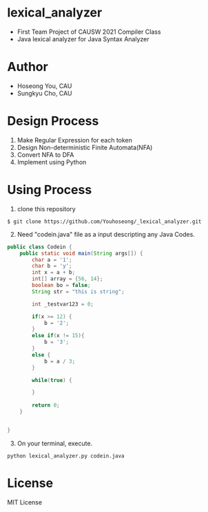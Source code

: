 # lexical_analyzer

- First Team Project of CAUSW 2021 Compiler Class
- Java lexical analyzer for Java Syntax Analyzer


# Author
- Hoseong You, CAU
- Sungkyu Cho, CAU
  


# Design Process

1. Make Regular Expression for each token
2. Design Non-deterministic Finite Automata(NFA)
3. Convert NFA to DFA
4. Implement using Python


# Using Process
1. clone this repository
```
$ git clone https://github.com/Youhoseong/_lexical_analyzer.git
```
2. Need "codein.java" file as a input descripting any Java Codes.

```java
public class Codein {
    public static void main(String args[]) {
        char a = '1';
        char b = 'y';
        int x = a + b;
        int[] array = {56, 14};
        boolean bo = false;
        String str = "this is string";

        int _testvar123 = 0;

        if(x >= 12) {
            b = '2';
        }
        else if(x != 15){
            b = '3';
        }
        else {
            b = a / 3;
        }

        while(true) {

        }
    
        return 0;
    }


}
```
3. On your terminal, execute.

```
python lexical_analyzer.py codein.java 
```


# License
MIT License

  